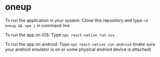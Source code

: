 # oneup

To run the application in your system:
Clone this repository and type `cd oneup && npm i` in command line

To run the app on iOS: 
Type `npx react-native run-ios`

To run the app on android:
Type `npx react-native run-android` (make sure your android emulator is on or some physical android device is attached)
